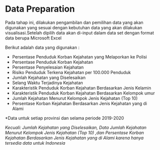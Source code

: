 # Data Preparation
  Pada tahap ini, dilakukan pengambilan dan pemilihan data yang akan digunakan yang sesuai dengan kebutuhan data yang akan dilakukan visualisasi.Setelah dipilih data akan di-input dalam data set dengan
format data berupa Microsoft Excel

Berikut adalah data yang digunakan :

+	Persentase Penduduk Korban Kejahatan yang Melaporkan ke Polisi
+	Persentase Penduduk Korban Kejahatan
+	Persentase Penyelesaian Kejahatan
+	Risiko Penduduk Terkena Kejahatan per 100.000 Penduduk
+	Jumlah Kejahatan yang Diselesaikan
+	Selang Waktu Terjadinya Kejahatan
+	Karakteristik Penduduk Korban Kejahatan Berdasarkan Jenis Kelamin
+	Karakteristik Penduduk Korban Kejahatan Berdasarkan Kelompok umur
+	Jumlah Kejahatan Menurut Kelompok Jenis Kejahatan (Top 10)
+	Persentase Korban Kejahatan Berdasarkan Jenis Kejahatan yang di Alami

*Data untuk setiap provinsi dan selama periode 2019-2020 

_Kecuali: Jumlah Kejahatan yang Diselesaikan, Data Jumlah Kejahatan Menurut Kelompok Jenis Kejahatan (Top 10) ,dan
Persentase Korban Kejahatan Berdasarkan Jenis Kejahatan yang di Alami karena hanya tersedia data untuk Indonesia_
